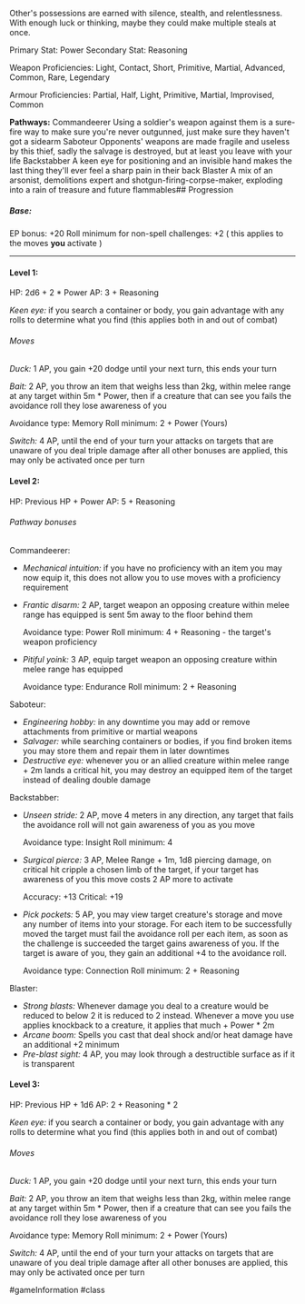 Other's possessions are earned with silence, stealth, and relentlessness. With enough luck or thinking, maybe they could make multiple steals at once.

Primary Stat: Power
Secondary Stat: Reasoning

Weapon Proficiencies: Light, Contact, Short, Primitive, Martial, Advanced, Common, Rare, Legendary

Armour Proficiencies: Partial, Half, Light, Primitive, Martial, Improvised, Common

**Pathways:**
Commandeerer
	Using a soldier's weapon against them is a sure-fire way to make sure you're never outgunned, just make sure they haven't got a sidearm
Saboteur
	Opponents' weapons are made fragile and useless by this thief, sadly the salvage is destroyed, but at least you leave with your life
Backstabber
	A keen eye for positioning and an invisible hand makes the last thing they'll ever feel a sharp pain in their back
Blaster
	A mix of an arsonist, demolitions expert and shotgun-firing-corpse-maker, exploding into a rain of treasure and future flammables## Progression

##### Base:
EP bonus: +20
Roll minimum for non-spell challenges: +2 ( this applies to the moves **you** activate )

---
#### Level 1:

HP: 2d6 + 2 * Power
AP: 3 + Reasoning

*Keen eye:* if you search a container or body, you gain advantage with any rolls to determine what you find (this applies both in and out of combat)
###### Moves
*Duck:* 1 AP, you gain +20 dodge until your next turn, this ends your turn

*Bait:* 2 AP, you throw an item that weighs less than 2kg, within melee range at any target within 5m * Power, then if a creature that can see you fails the avoidance roll they lose awareness of you

Avoidance type: Memory
Roll minimum: 2 + Power (Yours)

*Switch:* 4 AP, until the end of your turn your attacks on targets that are unaware of you deal triple damage after all other bonuses are applied, this may only be activated once per turn

#### Level 2:

HP: Previous HP + Power
AP: 5 + Reasoning

###### Pathway bonuses

Commandeerer: 
- *Mechanical intuition:* if you have no proficiency with an item you may now equip it, this does not allow you to use moves with a proficiency requirement
- *Frantic disarm:* 2 AP, target weapon an opposing creature within melee range has equipped is sent 5m away to the floor behind them

  Avoidance type: Power
  Roll minimum: 4 + Reasoning - the target's weapon proficiency
  
- *Pitiful yoink:* 3 AP, equip target weapon an opposing creature within melee range has equipped

  Avoidance type: Endurance
  Roll minimum: 2 + Reasoning

Saboteur:
- *Engineering hobby:* in any downtime you may add or remove attachments from primitive or martial weapons
- *Salvager:* while searching containers or bodies, if you find broken items you may store them and repair them in later downtimes
- *Destructive eye:* whenever you or an allied creature within melee range + 2m lands a critical hit, you may destroy an equipped item of the target instead of dealing double damage

Backstabber:
- *Unseen stride:* 2 AP, move 4 meters in any direction, any target that fails the avoidance roll will not gain awareness of you as you move

  Avoidance type: Insight
  Roll minimum: 4

- *Surgical pierce:* 3 AP, Melee Range + 1m, 1d8 piercing damage, on critical hit cripple a chosen limb of the target, if your target has awareness of you this move costs 2 AP more to activate

  Accuracy: +13
  Critical: +19

- *Pick pockets:* 5 AP, you may view target creature's storage and move any number of items into your storage. For each item to be successfully moved the target must fail the avoidance roll per each item, as soon as the challenge is succeeded the target gains awareness of you. If the target is aware of you, they gain an additional +4 to the avoidance roll.

  Avoidance type: Connection
  Roll minimum: 2 + Reasoning

Blaster:
- *Strong blasts:* Whenever damage you deal to a creature would be reduced to below 2 it is reduced to 2 instead. Whenever a move you use applies knockback to a creature, it applies that much + Power * 2m
- *Arcane boom:* Spells you cast that deal shock and/or heat damage have an additional +2 minimum
- *Pre-blast sight:* 4 AP, you may look through a destructible surface as if it is transparent

#### Level 3:

HP: Previous HP + 1d6
AP: 2 + Reasoning * 2

*Keen eye:* if you search a container or body, you gain advantage with any rolls to determine what you find (this applies both in and out of combat)
###### Moves
*Duck:* 1 AP, you gain +20 dodge until your next turn, this ends your turn

*Bait:* 2 AP, you throw an item that weighs less than 2kg, within melee range at any target within 5m * Power, then if a creature that can see you fails the avoidance roll they lose awareness of you

Avoidance type: Memory
Roll minimum: 2 + Power (Yours)

*Switch:* 4 AP, until the end of your turn your attacks on targets that are unaware of you deal triple damage after all other bonuses are applied, this may only be activated once per turn

#gameInformation #class